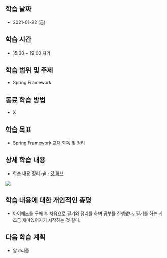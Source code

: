 학습 날짜
---
+ 2021-01-22 (금)

학습 시간
---
+ 15:00 ~ 19:00 자가

학습 범위 및 주제
---
+ Spring Framework

동료 학습 방법
---
+ X

학습 목표
---
+ Spring Framework 교재 회독 및 정리

상세 학습 내용
---
+ 학습 내용 정리 git : [깃 허브](https://github.com/kiskim/study)   

<img src="https://github.com/kiskim/study/blob/master/Daily/img/spring_01.jpg?raw=true">


학습 내용에 대한 개인적인 총평
---
+ 아이패드를 구매 후 처음으로 필기와 정리를 하며 공부를 진행했다. 필기를 하는 게 조금 재미있어지기 시작하는 것 같다.

다음 학습 계획
---
+ 알고리즘